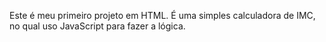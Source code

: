 Este é meu primeiro projeto em HTML. É uma simples calculadora de IMC, no qual uso JavaScript para fazer a lógica.